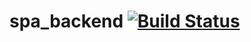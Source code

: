 # spa_backend [![Build Status](https://travis-ci.org/gvoz/spa_backend.svg)](https://travis-ci.org/gvoz/spa_backend)
